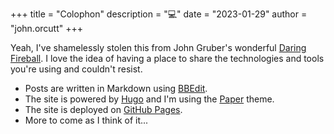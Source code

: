 +++
title = "Colophon"
description = ":computer:"
date = "2023-01-29"
author = "john.orcutt"
+++

Yeah, I've shamelessly stolen this from John Gruber's wonderful [Daring Fireball](https://www.daringfireball.net). I love the idea of having a place to share the technologies and tools you're using and couldn't resist.

- Posts are written in Markdown using [BBEdit](https://www.barebones.com).
- The site is powered by [Hugo](https://www.gohugo.io) and I'm using the [Paper](https://github.com/nanxiaobei/hugo-paper) theme.
- The site is deployed on [GitHub Pages](https://pages.github.com).
- More to come as I think of it...